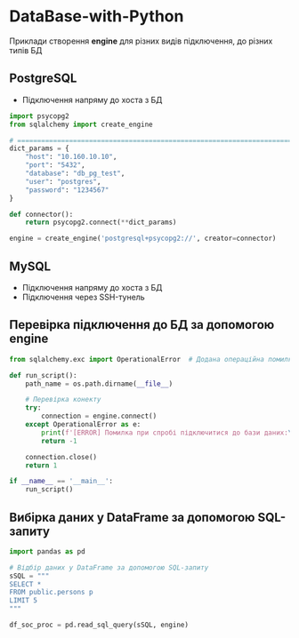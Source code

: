 # DataBase-with-Python
Приклади створення **engine** для різних видів підключення, до різних типів БД

## PostgreSQL
* Підключення напряму до хоста з БД
```python
import psycopg2
from sqlalchemy import create_engine

# =====================================================================================
dict_params = {
    "host": "10.160.10.10", 
    "port": "5432", 
    "database": "db_pg_test", 
    "user": "postgres", 
    "password": "1234567"
}

def connector():
    return psycopg2.connect(**dict_params)

engine = create_engine('postgresql+psycopg2://', creator=connector)
```

## MySQL
* Підключення напряму до хоста з БД
* Підключення через SSH-тунель

## Перевірка підключення до БД за допомогою **engine**
```python
from sqlalchemy.exc import OperationalError  # Додана операційна помилка

def run_script():
    path_name = os.path.dirname(__file__)

    # Перевірка конекту
    try:
        connection = engine.connect()
    except OperationalError as e:
        print(f'[ERROR] Помилка при спробі підключитися до бази даних:\n{str(e)}')
        return -1

    connection.close()
    return 1

if __name__ == '__main__':
    run_script()
```

## Вибірка даних у DataFrame за допомогою SQL-запиту
```python
import pandas as pd

# Відбір даних у DataFrame за допомогою SQL-запиту
sSQL = """
SELECT *
FROM public.persons p
LIMIT 5
"""

df_soc_proc = pd.read_sql_query(sSQL, engine)
```

